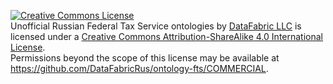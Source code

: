 <a rel="license" href="http://creativecommons.org/licenses/by-sa/4.0/"><img alt="Creative Commons License" style="border-width:0" src="https://i.creativecommons.org/l/by-sa/4.0/88x31.png" /></a><br /><span xmlns:dct="http://purl.org/dc/terms/" href="http://purl.org/dc/dcmitype/Text" property="dct:title" rel="dct:type">Unofficial Russian Federal Tax Service ontologies</span> by <a xmlns:cc="http://creativecommons.org/ns#" href="http://datafabric.cc" property="cc:attributionName" rel="cc:attributionURL">DataFabric LLC</a> is licensed under a <a rel="license" href="http://creativecommons.org/licenses/by-sa/4.0/">Creative Commons Attribution-ShareAlike 4.0 International License</a>.<br />Permissions beyond the scope of this license may be available at <a xmlns:cc="http://creativecommons.org/ns#" href="https://github.com/DataFabricRus/ontology-fts/blob/master/COMMERCIAL" rel="cc:morePermissions">https://github.com/DataFabricRus/ontology-fts/COMMERCIAL</a>.
